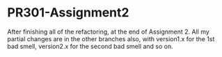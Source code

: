 # PR301-Assignment2

After finishing all of the refactoring, at the end of Assignment 2. All my partial changes are in the other branches also, with version1.x for the 1st bad smell, version2.x for the second bad smell and so on.
